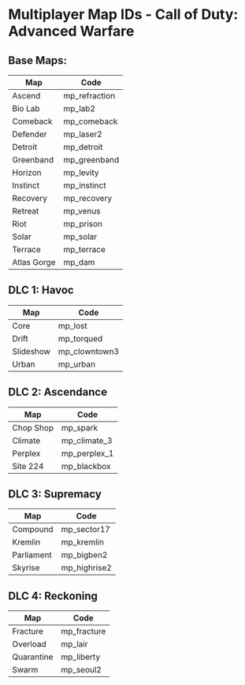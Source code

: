 # Multiplayer Map IDs - Call of Duty: Advanced Warfare

## Base Maps:

| Map | Code |
| --- | --- |
| Ascend | mp_refraction |
| Bio Lab | mp_lab2 |
| Comeback | mp_comeback |
| Defender | mp_laser2 |
| Detroit | mp_detroit |
| Greenband | mp_greenband |
| Horizon | mp_levity |
| Instinct | mp_instinct |
| Recovery | mp_recovery |
| Retreat | mp_venus |
| Riot | mp_prison |
| Solar | mp_solar |
| Terrace | mp_terrace |
| Atlas Gorge | mp_dam |

## DLC 1: Havoc
| Map | Code |
| --- | --- |
| Core | mp_lost |
| Drift | mp_torqued |
| Slideshow | mp_clowntown3 |
| Urban | mp_urban |

## DLC 2: Ascendance
| Map | Code |
| --- | --- |
| Chop Shop | mp_spark |
| Climate | mp_climate_3 |
| Perplex | mp_perplex_1 |
| Site 224 | mp_blackbox |

## DLC 3: Supremacy
| Map | Code |
| --- | --- |
| Compound | mp_sector17 |
| Kremlin | mp_kremlin |
| Parliament | mp_bigben2 |
| Skyrise | mp_highrise2 |

## DLC 4: Reckoning
| Map | Code |
| --- | --- |
| Fracture | mp_fracture |
| Overload | mp_lair |
| Quarantine | mp_liberty |
| Swarm | mp_seoul2 |

